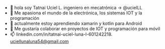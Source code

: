- 👋 hola soy Tatnai Uciel L. ingeniero en mecatrónica -> @ucielLL
- 👀  Me apasiona el mundo de la electrónica, los sistemas IOT y la programación
- 🌱 actualmente estoy aprendiendo xamarin y kotlin para Android
- 💞️ Me gustaría colaborar en proyectos de IOT y programación para móvil 
- 📫 linkedin.com/in/tatnai-uciel-luna-l-601242218. 
     uciellunaluna54@gmail.com 



<!---
ucielLL/ucielLL is a ✨ special ✨ repository because its `README.md` (this file) appears on your GitHub profile.
You can click the Preview link to take a look at your changes.
--->
